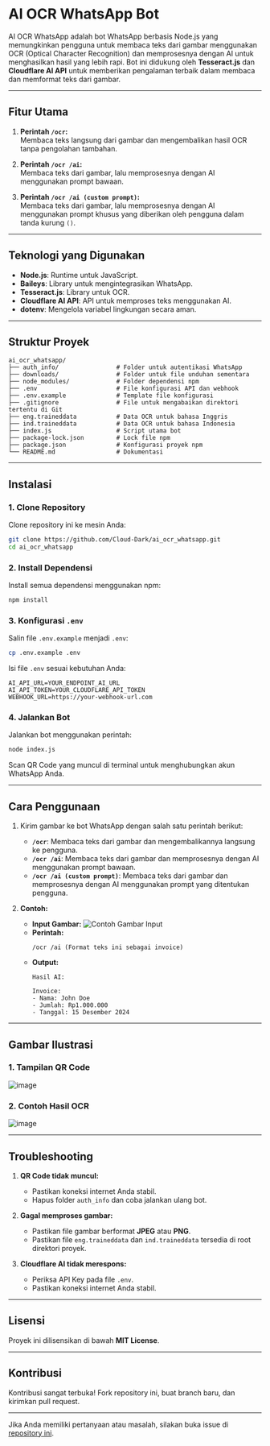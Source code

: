 # AI OCR WhatsApp Bot

AI OCR WhatsApp adalah bot WhatsApp berbasis Node.js yang memungkinkan pengguna untuk membaca teks dari gambar menggunakan OCR (Optical Character Recognition) dan memprosesnya dengan AI untuk menghasilkan hasil yang lebih rapi. Bot ini didukung oleh **Tesseract.js** dan **Cloudflare AI API** untuk memberikan pengalaman terbaik dalam membaca dan memformat teks dari gambar.

---

## Fitur Utama
1. **Perintah `/ocr`:**  
   Membaca teks langsung dari gambar dan mengembalikan hasil OCR tanpa pengolahan tambahan.
   
2. **Perintah `/ocr /ai`:**  
   Membaca teks dari gambar, lalu memprosesnya dengan AI menggunakan prompt bawaan.

3. **Perintah `/ocr /ai (custom prompt)`:**  
   Membaca teks dari gambar, lalu memprosesnya dengan AI menggunakan prompt khusus yang diberikan oleh pengguna dalam tanda kurung `()`.

---

## Teknologi yang Digunakan
- **Node.js**: Runtime untuk JavaScript.
- **Baileys**: Library untuk mengintegrasikan WhatsApp.
- **Tesseract.js**: Library untuk OCR.
- **Cloudflare AI API**: API untuk memproses teks menggunakan AI.
- **dotenv**: Mengelola variabel lingkungan secara aman.

---

## Struktur Proyek
```
ai_ocr_whatsapp/
├── auth_info/                # Folder untuk autentikasi WhatsApp
├── downloads/                # Folder untuk file unduhan sementara
├── node_modules/             # Folder dependensi npm
├── .env                      # File konfigurasi API dan webhook
├── .env.example              # Template file konfigurasi
├── .gitignore                # File untuk mengabaikan direktori tertentu di Git
├── eng.traineddata           # Data OCR untuk bahasa Inggris
├── ind.traineddata           # Data OCR untuk bahasa Indonesia
├── index.js                  # Script utama bot
├── package-lock.json         # Lock file npm
├── package.json              # Konfigurasi proyek npm
└── README.md                 # Dokumentasi
```

---

## Instalasi

### 1. Clone Repository
Clone repository ini ke mesin Anda:
```bash
git clone https://github.com/Cloud-Dark/ai_ocr_whatsapp.git
cd ai_ocr_whatsapp
```

### 2. Install Dependensi
Install semua dependensi menggunakan npm:
```bash
npm install
```

### 3. Konfigurasi `.env`
Salin file `.env.example` menjadi `.env`:
```bash
cp .env.example .env
```
Isi file `.env` sesuai kebutuhan Anda:
```env
AI_API_URL=YOUR_ENDPOINT_AI_URL
AI_API_TOKEN=YOUR_CLOUDFLARE_API_TOKEN
WEBHOOK_URL=https://your-webhook-url.com
```

### 4. Jalankan Bot
Jalankan bot menggunakan perintah:
```bash
node index.js
```
Scan QR Code yang muncul di terminal untuk menghubungkan akun WhatsApp Anda.

---

## Cara Penggunaan
1. Kirim gambar ke bot WhatsApp dengan salah satu perintah berikut:
   - **`/ocr`**: Membaca teks dari gambar dan mengembalikannya langsung ke pengguna.
   - **`/ocr /ai`**: Membaca teks dari gambar dan memprosesnya dengan AI menggunakan prompt bawaan.
   - **`/ocr /ai (custom prompt)`**: Membaca teks dari gambar dan memprosesnya dengan AI menggunakan prompt yang ditentukan pengguna.

2. **Contoh:**
   - **Input Gambar:**
     ![Contoh Gambar Input](https://yourimageurl.com/input-example.png)
   - **Perintah:**
     ```plaintext
     /ocr /ai (Format teks ini sebagai invoice)
     ```
   - **Output:**
     ```plaintext
     Hasil AI:
     
     Invoice:
     - Nama: John Doe
     - Jumlah: Rp1.000.000
     - Tanggal: 15 Desember 2024
     ```

---

## Gambar Ilustrasi
### 1. Tampilan QR Code
![image](https://github.com/user-attachments/assets/b357040b-aed0-4735-9686-267ca83b7cad)


### 2. Contoh Hasil OCR
![image](https://github.com/user-attachments/assets/4eca3f20-9f5a-43fb-b1db-75cd5522ef20)


---

## Troubleshooting
1. **QR Code tidak muncul:**
   - Pastikan koneksi internet Anda stabil.
   - Hapus folder `auth_info` dan coba jalankan ulang bot.

2. **Gagal memproses gambar:**
   - Pastikan file gambar berformat **JPEG** atau **PNG**.
   - Pastikan file `eng.traineddata` dan `ind.traineddata` tersedia di root direktori proyek.

3. **Cloudflare AI tidak merespons:**
   - Periksa API Key pada file `.env`.
   - Pastikan koneksi internet Anda stabil.

---

## Lisensi
Proyek ini dilisensikan di bawah **MIT License**.

---

## Kontribusi
Kontribusi sangat terbuka! Fork repository ini, buat branch baru, dan kirimkan pull request.

---

Jika Anda memiliki pertanyaan atau masalah, silakan buka issue di [repository ini](https://github.com/Cloud-Dark/ai_ocr_whatsapp/issues).
